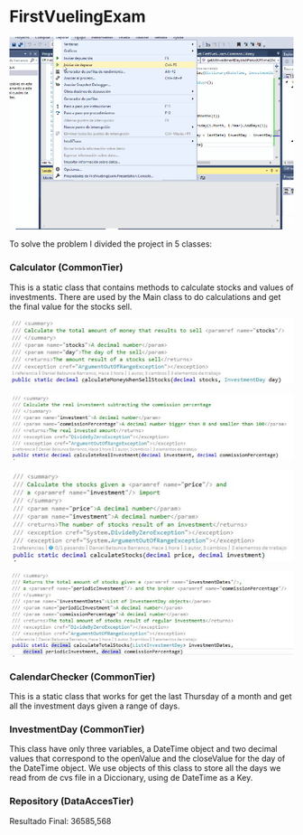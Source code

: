 # FirstVuelingExam
![FirstVuelingExam Result](https://github.com/dbbholacons1992/FirstVuelingExam/blob/master/FirstVuelingExam%20Result.gif)

To solve the problem I divided the project in 5 classes:

### Calculator (CommonTier)

This is a static class that contains methods to calculate stocks and values of investments. There are used by the Main class to do calculations and get the final value for the stocks sell.

![CalculateMoneyWhenSellStocks](https://github.com/dbbholacons1992/FirstVuelingExam/blob/master/README%20images/CalculateMoneyWhenSellStocks.JPG)

![CalculateRealInvestment](https://github.com/dbbholacons1992/FirstVuelingExam/blob/master/README%20images/CalculateRealInvestment%20Method.JPG)

![CalculateStocks](https://github.com/dbbholacons1992/FirstVuelingExam/blob/master/README%20images/CalculateStocksMethod.JPG)

![CalculateTotalStocks](https://github.com/dbbholacons1992/FirstVuelingExam/blob/master/README%20images/CalculateTotalStocks%20Method.JPG)


### CalendarChecker (CommonTier)

This is a static class that works for get the last Thursday of a month and get all the investment days given a range of days.

### InvestmentDay (CommonTier)

This class have only three variables, a DateTime object and two decimal values that correspond to the openValue and the closeValue for the day of the DateTime object. We use objects of this class to store all the days we read from de cvs file in a Diccionary, using de DateTime as a Key.

### Repository (DataAccesTier)

Resultado Final: 36585,568
